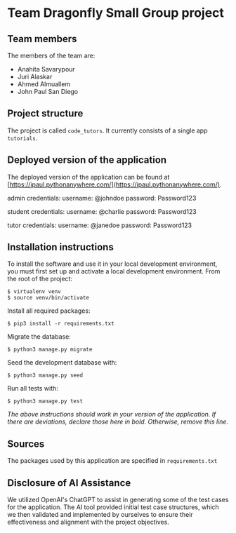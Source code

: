 # Team Dragonfly Small Group project

## Team members
The members of the team are:
- Anahita Savarypour
- Juri Alaskar
- Ahmed Almuallem
- John Paul San Diego

## Project structure
The project is called `code_tutors`.  It currently consists of a single app `tutorials`.

## Deployed version of the application
The deployed version of the application can be found at [https://jpaul.pythonanywhere.com/](https://jpaul.pythonanywhere.com/).

admin credentials:
username: @johndoe
password: Password123

student credentials:
username: @charlie
password: Password123

tutor credentials:
username: @janedoe
password: Password123

## Installation instructions
To install the software and use it in your local development environment, you must first set up and activate a local development environment.  From the root of the project:

```
$ virtualenv venv
$ source venv/bin/activate
```

Install all required packages:

```
$ pip3 install -r requirements.txt
```

Migrate the database:

```
$ python3 manage.py migrate
```

Seed the development database with:

```
$ python3 manage.py seed
```

Run all tests with:
```
$ python3 manage.py test
```

*The above instructions should work in your version of the application.  If there are deviations, declare those here in bold.  Otherwise, remove this line.*

## Sources
The packages used by this application are specified in `requirements.txt`

## Disclosure of AI Assistance
We utilized OpenAI's ChatGPT to assist in generating some of the test cases for the application. The AI tool provided initial test case structures, which we then validated and implemented by ourselves to ensure their effectiveness and alignment with the project objectives.

